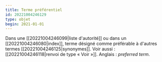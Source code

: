 ```yaml
---
title: Terme préférentiel
id: 20221004246129
type: objet
begin: 2021-01-01
---
```


Dans une [[20221004246099|liste d'autorité]] ou dans un [[20221004246080|index]], terme désigné comme préférable à d'autres termes [[20221004246125|synonymes]]. Voir aussi : [[20221004246118|renvoi de type « Voir »]]. Anglais : *preferred term*.